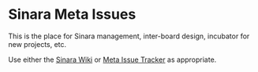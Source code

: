 # Sinara Meta Issues

This is the place for Sinara management, inter-board design, incubator for new projects, etc.

Use either the [Sinara Wiki](https://github.com/sinara-hw/meta/wiki) or [Meta Issue Tracker](https://github.com/sinara-hw/meta/issues) as appropriate.
